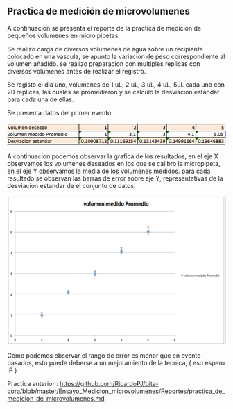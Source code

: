 ## Practica de medición de microvolumenes

A continuacion se presenta el reporte de la practica de medicion de pequeños volumenes en micro pipetas.

Se realizo carga de  diversos volumenes de agua sobre un recipiente colocado en una vascula, se apunto la variacion de peso correspondiente al volumen añadido. se realizo preparacion con multiples replicas con diversos volumenes antes de realizar el registro. 

Se registo el dia uno, volumenes de 1 uL, 2 uL, 3 uL, 4 uL, 5ul. cada uno con 20 replicas, las cuales se promediaron y se calculo la desviacion estandar para cada una de ellas.

Se presenta datos del primer evento:

![alt text](https://github.com/RicardoPJ/bita-cora/blob/master/Ensayo_Medicion_microvolumenes/Imagenes/Tab_error_d4.png?raw=true)



A continuacion podemos observar la grafica  de los resultados, en el eje X observamos los volumenes deseados en los que se calibro la micropipeta, en el eje Y observamos la media de los volumenes medidos. para cada resultado se observan las barras de error sobre eje Y, representativas de la desviacion estandar de el conjunto de datos.

![alt text](https://github.com/RicardoPJ/bita-cora/blob/master/Ensayo_Medicion_microvolumenes/Imagenes/cal_error_d4.png?raw=true)



Como podemos observar el rango de error es menor que en evento pasados, esto puede deberse a un mejoramiento de la tecnica, ( eso espero :P )

Practica anterior : https://github.com/RicardoPJ/bita-cora/blob/master/Ensayo_Medicion_microvolumenes/Reportes/practica_de_medicion_de_microvolumenes.md




